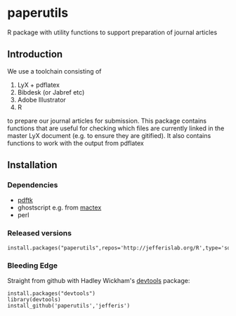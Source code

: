 # paperutils

R package with utility functions to support preparation of journal articles

## Introduction
We use a toolchain consisting of

1. LyX + pdflatex
2. Bibdesk (or Jabref etc)
3. Adobe Illustrator
4. R

to prepare our journal articles for submission. This package contains functions that are useful for checking which files are currently linked in the master LyX document (e.g. to ensure they are gitified). It also contains functions to work with the output from pdflatex

## Installation
### Dependencies
  * [pdftk](http://www.pdflabs.com/tools/pdftk-the-pdf-toolkit/)
  * ghostscript e.g. from [mactex](http://tug.org/mactex)
  * perl

### Released versions
    install.packages("paperutils",repos='http://jefferislab.org/R',type='source')

### Bleeding Edge
Straight from github with Hadley Wickham's [devtools](https://github.com/hadley/devtools) package:

    install.packages("devtools")
    library(devtools)
    install_github('paperutils','jefferis')
